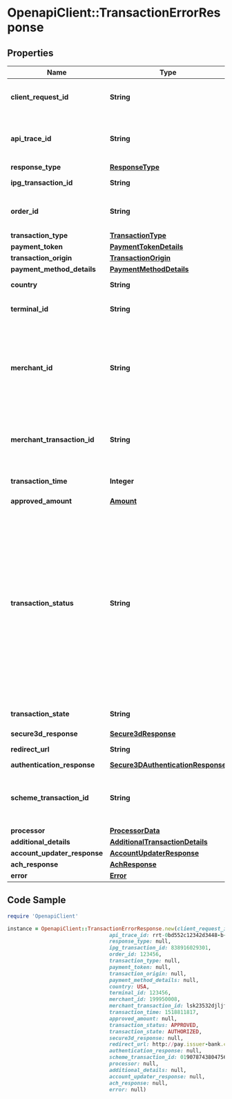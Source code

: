 # OpenapiClient::TransactionErrorResponse

## Properties

Name | Type | Description | Notes
------------ | ------------- | ------------- | -------------
**client_request_id** | **String** | Echoes back the value in the request header for tracking. | [optional] 
**api_trace_id** | **String** | Request identifier in API, can be used to request logs from the support team. | [optional] 
**response_type** | [**ResponseType**](ResponseType.md) |  | [optional] 
**ipg_transaction_id** | **String** | The response transaction ID. | [optional] 
**order_id** | **String** | Client order ID if supplied by client, otherwise the order ID. | [optional] 
**transaction_type** | [**TransactionType**](TransactionType.md) |  | [optional] 
**payment_token** | [**PaymentTokenDetails**](PaymentTokenDetails.md) |  | [optional] 
**transaction_origin** | [**TransactionOrigin**](TransactionOrigin.md) |  | [optional] 
**payment_method_details** | [**PaymentMethodDetails**](PaymentMethodDetails.md) |  | [optional] 
**country** | **String** | Country of the card issuer. | [optional] 
**terminal_id** | **String** | The terminal that is processing the transaction. | [optional] 
**merchant_id** | **String** | The unique (on Acquirer level) mechant ID. Usually this value has been chosen from the merchant itself and will be used in communication with the endpoint. | [optional] 
**merchant_transaction_id** | **String** | The unique merchant transaction ID from the request header, if supplied. | [optional] 
**transaction_time** | **Integer** | The transaction time in seconds since epoch. | [optional] 
**approved_amount** | [**Amount**](Amount.md) |  | [optional] 
**transaction_status** | **String** | Represents the status of a transaction immediately following the original processing request. This value is not stored for the transaction and is only available in the response when the transaction is processed. TransactionStatus is not returned on either the transaction inquiry or on the order inquiry. | [optional] 
**transaction_state** | **String** | Shows the state of the current transaction. | [optional] 
**secure3d_response** | [**Secure3dResponse**](Secure3dResponse.md) |  | [optional] 
**redirect_url** | **String** | The endpoint redirection URL. | [optional] 
**authentication_response** | [**Secure3DAuthenticationResponse**](Secure3DAuthenticationResponse.md) |  | [optional] 
**scheme_transaction_id** | **String** | The transaction ID received from schemes for the initial transaction of card on file flows. | [optional] 
**processor** | [**ProcessorData**](ProcessorData.md) |  | [optional] 
**additional_details** | [**AdditionalTransactionDetails**](AdditionalTransactionDetails.md) |  | [optional] 
**account_updater_response** | [**AccountUpdaterResponse**](AccountUpdaterResponse.md) |  | [optional] 
**ach_response** | [**AchResponse**](AchResponse.md) |  | [optional] 
**error** | [**Error**](Error.md) |  | [optional] 

## Code Sample

```ruby
require 'OpenapiClient'

instance = OpenapiClient::TransactionErrorResponse.new(client_request_id: 30dd879c-ee2f-11db-8314-0800200c9a66,
                                 api_trace_id: rrt-0bd552c12342d3448-b-ea-1142-12938318-7,
                                 response_type: null,
                                 ipg_transaction_id: 838916029301,
                                 order_id: 123456,
                                 transaction_type: null,
                                 payment_token: null,
                                 transaction_origin: null,
                                 payment_method_details: null,
                                 country: USA,
                                 terminal_id: 123456,
                                 merchant_id: 199950008,
                                 merchant_transaction_id: lsk23532djljff3,
                                 transaction_time: 1518811817,
                                 approved_amount: null,
                                 transaction_status: APPROVED,
                                 transaction_state: AUTHORIZED,
                                 secure3d_response: null,
                                 redirect_url: http://pay.issuer-bank.com/sessionID&#x3D;123&amp;sharedKey&#x3D;456,
                                 authentication_response: null,
                                 scheme_transaction_id: 019078743804756,
                                 processor: null,
                                 additional_details: null,
                                 account_updater_response: null,
                                 ach_response: null,
                                 error: null)
```


